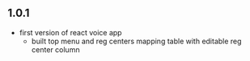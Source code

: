 ## 1.0.1
* first version of react voice app
  * built top menu and reg centers mapping table with editable reg center column
  